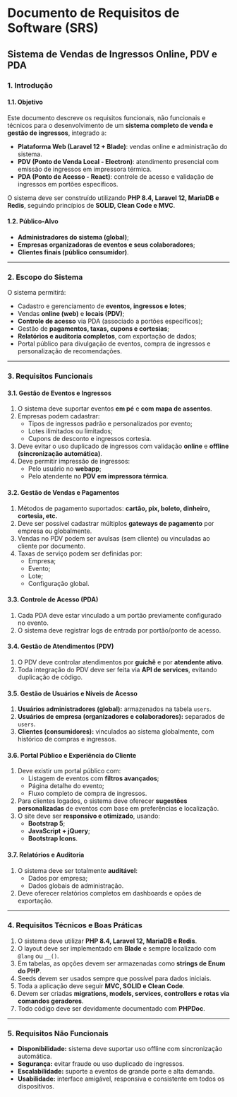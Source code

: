 # Documento de Requisitos de Software (SRS)
## Sistema de Vendas de Ingressos Online, PDV e PDA

### 1. Introdução

#### 1.1. Objetivo
Este documento descreve os requisitos funcionais, não funcionais e técnicos para o desenvolvimento de um **sistema completo de venda e gestão de ingressos**, integrado a:
- **Plataforma Web (Laravel 12 + Blade)**: vendas online e administração do sistema.
- **PDV (Ponto de Venda Local - Electron)**: atendimento presencial com emissão de ingressos em impressora térmica.
- **PDA (Ponto de Acesso - React)**: controle de acesso e validação de ingressos em portões específicos.

O sistema deve ser construído utilizando **PHP 8.4, Laravel 12, MariaDB e Redis**, seguindo princípios de **SOLID, Clean Code e MVC**.

#### 1.2. Público-Alvo
- **Administradores do sistema (global)**;
- **Empresas organizadoras de eventos e seus colaboradores**;
- **Clientes finais (público consumidor)**.

---

### 2. Escopo do Sistema

O sistema permitirá:
- Cadastro e gerenciamento de **eventos, ingressos e lotes**;
- Vendas **online (web)** e **locais (PDV)**;
- **Controle de acesso** via PDA (associado a portões específicos);
- Gestão de **pagamentos, taxas, cupons e cortesias**;
- **Relatórios e auditoria completos**, com exportação de dados;
- Portal público para divulgação de eventos, compra de ingressos e personalização de recomendações.

---

### 3. Requisitos Funcionais

#### 3.1. Gestão de Eventos e Ingressos
1. O sistema deve suportar eventos **em pé** e **com mapa de assentos**.
2. Empresas podem cadastrar:
    - Tipos de ingressos padrão e personalizados por evento;
    - Lotes ilimitados ou limitados;
    - Cupons de desconto e ingressos cortesia.
3. Deve evitar o uso duplicado de ingressos com validação **online** e **offline (sincronização automática)**.
4. Deve permitir impressão de ingressos:
    - Pelo usuário no **webapp**;
    - Pelo atendente no **PDV em impressora térmica**.

#### 3.2. Gestão de Vendas e Pagamentos
1. Métodos de pagamento suportados: **cartão, pix, boleto, dinheiro, cortesia, etc.**
2. Deve ser possível cadastrar múltiplos **gateways de pagamento** por empresa ou globalmente.
3. Vendas no PDV podem ser avulsas (sem cliente) ou vinculadas ao cliente por documento.
4. Taxas de serviço podem ser definidas por:
    - Empresa;
    - Evento;
    - Lote;
    - Configuração global.

#### 3.3. Controle de Acesso (PDA)
1. Cada PDA deve estar vinculado a um portão previamente configurado no evento.
2. O sistema deve registrar logs de entrada por portão/ponto de acesso.

#### 3.4. Gestão de Atendimentos (PDV)
1. O PDV deve controlar atendimentos por **guichê** e por **atendente ativo**.
2. Toda integração do PDV deve ser feita via **API de services**, evitando duplicação de código.

#### 3.5. Gestão de Usuários e Níveis de Acesso
1. **Usuários administradores (global):** armazenados na tabela `users`.
2. **Usuários de empresa (organizadores e colaboradores):** separados de `users`.
3. **Clientes (consumidores):** vinculados ao sistema globalmente, com histórico de compras e ingressos.

#### 3.6. Portal Público e Experiência do Cliente
1. Deve existir um portal público com:
    - Listagem de eventos com **filtros avançados**;
    - Página detalhe do evento;
    - Fluxo completo de compra de ingressos.
2. Para clientes logados, o sistema deve oferecer **sugestões personalizadas** de eventos com base em preferências e localização.
3. O site deve ser **responsivo e otimizado**, usando:
    - **Bootstrap 5**;
    - **JavaScript + jQuery**;
    - **Bootstrap Icons**.

#### 3.7. Relatórios e Auditoria
1. O sistema deve ser totalmente **auditável**:
    - Dados por empresa;
    - Dados globais de administração.
2. Deve oferecer relatórios completos em dashboards e opões de exportação.

---

### 4. Requisitos Técnicos e Boas Práticas

1. O sistema deve utilizar **PHP 8.4, Laravel 12, MariaDB e Redis**.
2. O layout deve ser implementado em **Blade** e sempre localizado com `@lang` ou `__()`.
3. Em tabelas, as opções devem ser armazenadas como **strings de Enum do PHP**.
4. Seeds devem ser usados sempre que possível para dados iniciais.
5. Toda a aplicação deve seguir **MVC, SOLID e Clean Code**.
6. Devem ser criadas **migrations, models, services, controllers e rotas via comandos geradores**.
7. Todo código deve ser devidamente documentado com **PHPDoc**.

---

### 5. Requisitos Não Funcionais

- **Disponibilidade:** sistema deve suportar uso offline com sincronização automática.
- **Segurança:** evitar fraude ou uso duplicado de ingressos.
- **Escalabilidade:** suporte a eventos de grande porte e alta demanda.
- **Usabilidade:** interface amigável, responsiva e consistente em todos os dispositivos.

